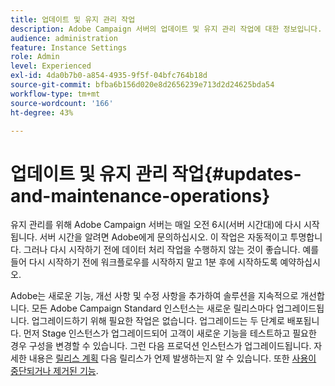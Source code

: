 ```yaml
---
title: 업데이트 및 유지 관리 작업
description: Adobe Campaign 서버의 업데이트 및 유지 관리 작업에 대한 정보입니다.
audience: administration
feature: Instance Settings
role: Admin
level: Experienced
exl-id: 4da0b7b0-a854-4935-9f5f-04bfc764b18d
source-git-commit: bfba6b156d020e8d2656239e713d2d24625bda54
workflow-type: tm+mt
source-wordcount: '166'
ht-degree: 43%

---
```


# 업데이트 및 유지 관리 작업{#updates-and-maintenance-operations}

유지 관리를 위해 Adobe Campaign 서버는 매일 오전 6시(서버 시간대)에 다시 시작됩니다. 서버 시간을 알려면 Adobe에게 문의하십시오. 이 작업은 자동적이고 투명합니다. 그러나 다시 시작하기 전에 데이터 처리 작업을 수행하지 않는 것이 좋습니다. 예를 들어 다시 시작하기 전에 워크플로우를 시작하지 말고 1분 후에 시작하도록 예약하십시오.

Adobe는 새로운 기능, 개선 사항 및 수정 사항을 추가하여 솔루션을 지속적으로 개선합니다. 모든 Adobe Campaign Standard 인스턴스는 새로운 릴리스마다 업그레이드됩니다. 업그레이드하기 위해 필요한 작업은 없습니다. 업그레이드는 두 단계로 배포됩니다. 먼저 Stage 인스턴스가 업그레이드되어 고객이 새로운 기능을 테스트하고 필요한 경우 구성을 변경할 수 있습니다. 그런 다음 프로덕션 인스턴스가 업그레이드됩니다. 자세한 내용은 [릴리스 계획](https://helpx.adobe.com/kr/campaign/kb/acs-release-planning.html) 다음 릴리스가 언제 발생하는지 알 수 있습니다. 또한 [사용이 중단되거나 제거된 기능](../../rn/using/deprecated-features.md).
